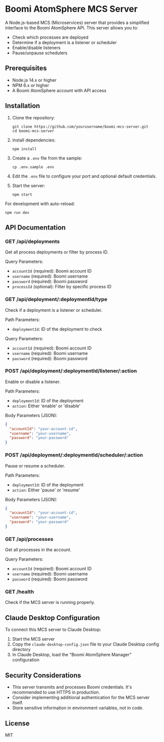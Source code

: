 # Boomi AtomSphere MCS Server

A Node.js-based MCS (Microservices) server that provides a simplified interface to the Boomi AtomSphere API. This server allows you to:

- Check which processes are deployed
- Determine if a deployment is a listener or scheduler
- Enable/disable listeners
- Pause/unpause schedulers

## Prerequisites

- Node.js 14.x or higher
- NPM 6.x or higher
- A Boomi AtomSphere account with API access

## Installation

1. Clone the repository:
   ```
   git clone https://github.com/yourusername/boomi-mcs-server.git
   cd boomi-mcs-server
   ```

2. Install dependencies:
   ```
   npm install
   ```

3. Create a `.env` file from the sample:
   ```
   cp .env.sample .env
   ```

4. Edit the `.env` file to configure your port and optional default credentials.

5. Start the server:
   ```
   npm start
   ```

For development with auto-reload:
```
npm run dev
```

## API Documentation

### GET /api/deployments
Get all process deployments or filter by process ID.

Query Parameters:
- `accountId` (required): Boomi account ID
- `username` (required): Boomi username  
- `password` (required): Boomi password
- `processId` (optional): Filter by specific process ID

### GET /api/deployment/:deploymentId/type
Check if a deployment is a listener or scheduler.

Path Parameters:
- `deploymentId`: ID of the deployment to check

Query Parameters:
- `accountId` (required): Boomi account ID
- `username` (required): Boomi username
- `password` (required): Boomi password

### POST /api/deployment/:deploymentId/listener/:action
Enable or disable a listener.

Path Parameters:
- `deploymentId`: ID of the deployment
- `action`: Either 'enable' or 'disable'

Body Parameters (JSON):
```json
{
  "accountId": "your-account-id",
  "username": "your-username", 
  "password": "your-password"
}
```

### POST /api/deployment/:deploymentId/scheduler/:action
Pause or resume a scheduler.

Path Parameters:
- `deploymentId`: ID of the deployment
- `action`: Either 'pause' or 'resume'

Body Parameters (JSON):
```json
{
  "accountId": "your-account-id",
  "username": "your-username",
  "password": "your-password" 
}
```

### GET /api/processes
Get all processes in the account.

Query Parameters:
- `accountId` (required): Boomi account ID
- `username` (required): Boomi username
- `password` (required): Boomi password

### GET /health
Check if the MCS server is running properly.

## Claude Desktop Configuration

To connect this MCS server to Claude Desktop:

1. Start the MCS server
2. Copy the `claude-desktop-config.json` file to your Claude Desktop config directory
3. In Claude Desktop, load the "Boomi AtomSphere Manager" configuration

## Security Considerations

- This server transmits and processes Boomi credentials. It's recommended to use HTTPS in production.
- Consider implementing additional authentication for the MCS server itself.
- Store sensitive information in environment variables, not in code.

## License

MIT